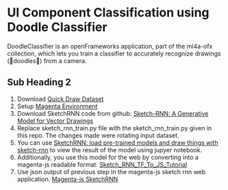 # UI Component Classification using Doodle Classifier

DoodleClassifier is an openFrameworks application, part of the ml4a-ofx collection, which lets you train a classifier to accurately recognize drawings (doodles) from a camera.

## Sub Heading 2

1. Download [Quick Draw Dataset](https://quickdraw.withgoogle.com/data)
2. Setup [Magenta Environment](https://github.com/tensorflow/magenta/blob/master/README.md)
3. Download SketchRNN code from github: [Sketch-RNN: A Generative Model for Vector Drawings](https://github.com/tensorflow/magenta/tree/master/magenta/models/sketch_rnn)
4. Replace sketch_rnn_train.py file with the sketch_rnn_train.py given in this repo. The changes made were rotating input dataset. 
5. You can use [SketchRNN: load pre-trained models and draw things with sketch-rnn](https://github.com/tensorflow/magenta-demos/blob/master/jupyter-notebooks/Sketch_RNN.ipynb) to view the result of the model using jupyer notebook.
6. Additionally, you use this model for the web by converting into a magenta-js readable format. [Sketch_RNN_TF_To_JS_Tutorial](https://github.com/tensorflow/magenta-demos/blob/master/jupyter-notebooks/Sketch_RNN_TF_To_JS_Tutorial.ipynb)
7. Use json output of previous step in the magenta-js sketch rnn web application. [Magenta-js SketchRNN](https://github.com/tensorflow/magenta-js/tree/master/sketch)
